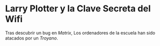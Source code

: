 # Larry Plotter y la Clave Secreta del Wifi

Tras descubrir un bug en *Matrix*, Los ordenadores de
la escuela han sido atacados por un *Troyano*.

